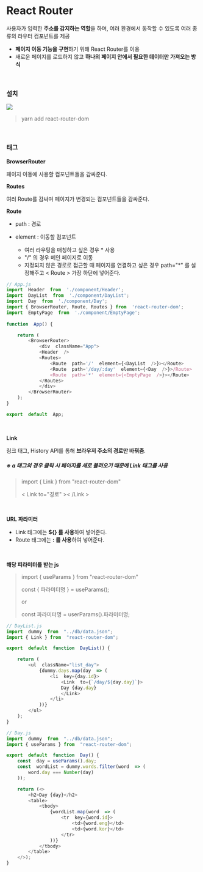 # React Router
사용자가 입력한 **주소를 감지하는 역할**을 하며, 여러 환경에서 동작할 수 있도록 여러 종류의 라우터 컴포넌트를 제공

-  **페이지 이동 기능을 구현**하기 위해 React Router를 이용
- 새로운 페이지를 로드하지 않고 **하나의 페이지 안에서 필요한 데이터만 가져오는 방식**

<br> 

### 설치
<img src="https://user-images.githubusercontent.com/46274903/174223948-46ce9baa-c678-47d6-a2a4-f105e6bbceb4.png">

>yarn add react-router-dom

<br>

### 태그
**BrowserRouter**

페이지 이동에 사용할 컴포넌트들을 감싸준다.
<br>

**Routes**

여러 Route를 감싸며 페이지가 변경되는 컴포넌트들을 감싸준다.
<br>

**Route**

- path : 경로
- element : 이동할 컴포넌트

	- 여러 라우팅을 매칭하고 싶은 경우 * 사용
	- "/" 의 경우 메인 페이지로 이동
	- 지정되지 않은 경로로 접근할 때 페이지를 연결하고 싶은 경우 path="*" 를 설정해주고 < Route > 가장 하단에 넣어준다.

```javascript
// App.js
import  Header  from  './component/Header';
import  DayList  from  './component/DayList';
import  Day  from  './component/Day';
import { BrowserRouter, Route, Routes } from  'react-router-dom';
import  EmptyPage  from  './component/EmptyPage';
  
function  App() {

	return (
		<BrowserRouter>
			<div  className="App">
			<Header  />
			<Routes>
				<Route  path='/'  element={<DayList  />}></Route>
				<Route  path='/day/:day'  element={<Day  />}>/Route>
				<Route  path='*'  element={<EmptyPage  />}></Route>
			</Routes>
			</div>
		</BrowserRouter>
	);
} 

export  default  App;
``` 
<br>

**Link**

링크 태그, History API를 통해 **브라우저 주소의 경로만 바꿔줌**.

##### ※ a 태그의 경우 클릭 시 페이지를 새로 불러오기 때문에 Link 태그를 사용

> import { Link } from "react-router-dom"
> 
>
> < Link to="경로" >< /Link >

<br>

**URL 파라미터**
- Link 태그에는 **${} 를 사용**하여 넣어준다.
- Route 태그에는 **: 를 사용**하여 넣어준다.
<br>

**해당 피라미터를 받는 js**

>import { useParams } from "react-router-dom"
>
>
>const { 파라미터명 } = useParams();
>
>or
>
>const 파라미터명 = userParams().파라미터명;

```javascript
// DayList.js
import  dummy  from  "../db/data.json";
import { Link } from  "react-router-dom";  

export  default  function  DayList() {

	return (
		<ul  className="list_day">
			{dummy.days.map(day  => (
				<li  key={day.id}>
					<Link  to={`/day/${day.day}`}>
					Day {day.day}
					</Link>
				</li>
			))}
		</ul>
	);
}

// Day.js
import  dummy  from  "../db/data.json";
import { useParams } from  "react-router-dom";  

export  default  function  Day() {
	const  day = useParams().day;
	const  wordList = dummy.words.filter(word  => (
		word.day === Number(day)
	)); 

	return (<>
		<h2>Day {day}</h2>
		<table>
			<tbody>
				{wordList.map(word  => (
					<tr  key={word.id}>
						<td>{word.eng}</td>
						<td>{word.kor}</td>
					</tr>
				))}
			</tbody>
		</table>
	</>);
}
```
